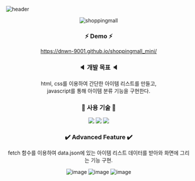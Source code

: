 ![header](https://capsule-render.vercel.app/api?type=slice&color=ffccbc&height=250&section=header&text=Shoppingmall%20mini%20game&fontSize=50&animation=fadeIn&fontAlignY=50&desc=Joan%20&descAlignY=62&descAlign=62&)

<div align="center">
 
![shoppingmall](https://user-images.githubusercontent.com/106906742/174834130-0d173655-1382-4108-bfea-1993333d4eba.jpg)

### :zap: Demo :zap:
https://dnwn-9001.github.io/shoppingmall_mini/

### :speaker: 개발 목표 :speaker:
html, css를 이용하여 간단한 아이템 리스트를 만들고,</br>
javascript를 통해 아이템 분류 기능을 구현한다.

### :page_with_curl: 사용 기술 :page_with_curl:

<img src="https://img.shields.io/badge/-HTML5-E34F26?style=flat-square&logo=HTML5&logoColor=black"/> <img src="https://img.shields.io/badge/-CSS3-1572B6?style=flat-square&logo=CSS3&logoColor=black"/> <img src="https://img.shields.io/badge/-JavaScript-F7DF1E?style=flat-square&logo=JavaScript&logoColor=black"/>


### :heavy_check_mark: Advanced Feature :heavy_check_mark:

fetch 함수를 이용하여 data.json에 있는 아이템 리스트 데이터를 받아와 화면에 그리는 기능 구현.

![image](https://user-images.githubusercontent.com/106906742/175279413-3c6ea02b-ebb0-4401-99a7-8e4616010ea0.png)
![image](https://user-images.githubusercontent.com/106906742/175279467-4f33868f-8741-412b-ad4c-0101ecca201e.png)
![image](https://user-images.githubusercontent.com/106906742/175279574-9cdbc63a-67f6-4ea8-86f3-3de470092a13.png)


</div>

